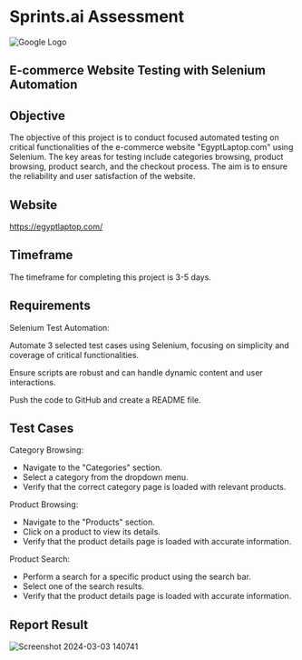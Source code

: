 # Sprints.ai Assessment
![Google Logo](https://images.wuzzuf-data.net/files/company_logo/Sprints-ai-Egypt-44269-1646306866-og.png)

## E-commerce Website Testing with Selenium Automation


##  


## Objective

The objective of this project is to conduct focused automated testing on critical functionalities of the e-commerce website "EgyptLaptop.com" using Selenium.
The key areas for testing include categories browsing, product browsing, product search, and the checkout process. 
The aim is to ensure the reliability and user satisfaction of the website.
## Website
https://egyptlaptop.com/
## Timeframe
 The timeframe for completing this project is 3-5 days.
## Requirements
Selenium Test Automation:

Automate 3 selected test cases using Selenium, focusing on simplicity and coverage of critical functionalities.

Ensure scripts are robust and can handle dynamic content and user interactions.

Push the code to GitHub and create a README file.

## Test Cases
Category Browsing:

- Navigate to the "Categories" section.
- Select a category from the dropdown menu.
- Verify that the correct category page is loaded with relevant products.

Product Browsing:

- Navigate to the "Products" section.
- Click on a product to view its details.
- Verify that the product details page is loaded with accurate information.

Product Search:

- Perform a search for a specific product using the search bar.
- Select one of the search results.
- Verify that the product details page is loaded with accurate information.
 ## Report Result
![Screenshot 2024-03-03 140741](https://github.com/BassemGalal/Sprints.ai_Task/assets/115722436/4ddd96fa-e110-425d-b237-3f40b1b0b2bc)

